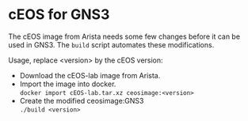 # cEOS for GNS3

The cEOS image from Arista needs some few changes before it can be
used in GNS3. The `build` script automates these modifications.

Usage, replace \<version\> by the cEOS version:
- Download the cEOS-lab image from Arista.
- Import the image into docker.  
  `docker import cEOS-lab.tar.xz ceosimage:<version>`
- Create the modified ceosimage:GNS3  
  `./build <version>`
